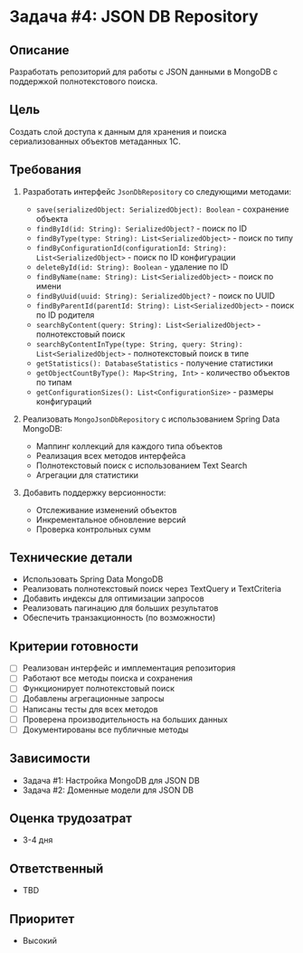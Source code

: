 # Задача #4: JSON DB Repository

## Описание
Разработать репозиторий для работы с JSON данными в MongoDB с поддержкой полнотекстового поиска.

## Цель
Создать слой доступа к данным для хранения и поиска сериализованных объектов метаданных 1С.

## Требования
1. Разработать интерфейс `JsonDbRepository` со следующими методами:
   - `save(serializedObject: SerializedObject): Boolean` - сохранение объекта
   - `findById(id: String): SerializedObject?` - поиск по ID
   - `findByType(type: String): List<SerializedObject>` - поиск по типу
   - `findByConfigurationId(configurationId: String): List<SerializedObject>` - поиск по ID конфигурации
   - `deleteById(id: String): Boolean` - удаление по ID
   - `findByName(name: String): List<SerializedObject>` - поиск по имени
   - `findByUuid(uuid: String): SerializedObject?` - поиск по UUID
   - `findByParentId(parentId: String): List<SerializedObject>` - поиск по ID родителя
   - `searchByContent(query: String): List<SerializedObject>` - полнотекстовый поиск
   - `searchByContentInType(type: String, query: String): List<SerializedObject>` - полнотекстовый поиск в типе
   - `getStatistics(): DatabaseStatistics` - получение статистики
   - `getObjectCountByType(): Map<String, Int>` - количество объектов по типам
   - `getConfigurationSizes(): List<ConfigurationSize>` - размеры конфигураций

2. Реализовать `MongoJsonDbRepository` с использованием Spring Data MongoDB:
   - Маппинг коллекций для каждого типа объектов
   - Реализация всех методов интерфейса
   - Полнотекстовый поиск с использованием Text Search
   - Агрегации для статистики

3. Добавить поддержку версионности:
   - Отслеживание изменений объектов
   - Инкрементальное обновление версий
   - Проверка контрольных сумм

## Технические детали
- Использовать Spring Data MongoDB
- Реализовать полнотекстовый поиск через TextQuery и TextCriteria
- Добавить индексы для оптимизации запросов
- Реализовать пагинацию для больших результатов
- Обеспечить транзакционность (по возможности)

## Критерии готовности
- [ ] Реализован интерфейс и имплементация репозитория
- [ ] Работают все методы поиска и сохранения
- [ ] Функционирует полнотекстовый поиск
- [ ] Добавлены агрегационные запросы
- [ ] Написаны тесты для всех методов
- [ ] Проверена производительность на больших данных
- [ ] Документированы все публичные методы

## Зависимости
- Задача #1: Настройка MongoDB для JSON DB
- Задача #2: Доменные модели для JSON DB

## Оценка трудозатрат
- 3-4 дня

## Ответственный
- TBD

## Приоритет
- Высокий

